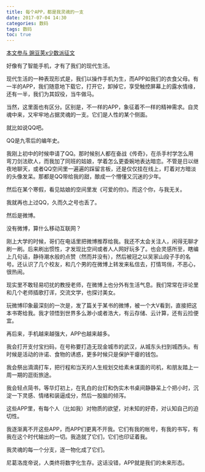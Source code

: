 ```yaml
---
title: 每个APP，都是我灵魂的一支
date: 2017-07-04 14:30
categories: 数码
tags: 数码
toc: true
---
```

[本文参与 豌豆荚x少数派征文](https://sspai.com/post/39738)

好像有了智能手机，才有了我们的现代生活。

现代生活的一种表现形式是，我们以操作手机为生，而APP如我们的衣食父母。有一半的APP，我们随意地下载它，打开它，卸掉它，享受触控屏幕上的露水情缘，还有一半，我们为其奴役，当牛做马。

当然，这里面也有区分。区别是，不一样的APP，象征着不一样的精神需求。自灵魂中来，又牢牢地占据灵魂的一支。它们是人性的某个侧面。

就比如说QQ吧。

QQ是九零后的编年史。

我刚上初中的时候申请了QQ。那时候别人都在奋战《传奇》，在杀手村学怎么用弯刀剑法砍人，而我加了同班的姑娘，学着怎么更委婉地表达暗恋。不管是日以继夜地聊天，或者QQ空间里一遍遍的踩留言板，还是仅仅挂在线上，盯着对方暗淡的头像发呆。那都是QQ带给我的甜，酿成一个懵懂又沉迷的少年。

然后在某个寒假，看见姑娘的空间里发《可爱的你》。而这个你，与我无关。

我就再也上过QQ，久而久之号也丢了。

然后是微博。

没有微博，算什么移动互联网？

刚上大学的时候，哥们在电话里把微博推荐给我。我还不太会关注人，闲得无聊才刷一刷。后来刷出惯性，才发现比空间或者人人网好玩多了。也会灵感所至，瞎编上几句话，静待潮水般的点赞（然而并没有），然后被冠之以吴家山段子手的名号。还认识了几个校友，和几个男的在微博上转发来私信去，打情骂俏，不恶心，很热闹。

现实里不敢轻易叨扰的教授老师，在微博上也分外有生活气息。我们常常在评论里和几个老师插歌打诨，交流文学，也探讨美女。

玩微博印象最深刻的一次是，发了篇关于某书的微博，被一个大V看到，直接把这本书寄给我。我才领悟到世界多么渺小或者浩大，有云存储、云计算，还有云捡便宜。

再后来，手机越来越强大，APP也越来越多。

我会打开支付宝扫码，在号称要打造无现金城市的武汉，从城东头扫到城西头。有时候是活动的许诺、食物的诱惑，更多时候只是保护干瘪的钱包。

我会祭出滴滴打车，把行程和当天的人生规划交给素未谋面的司机，和朋友踏上一周一期的逛街旅途。

我会轻点简书，等华灯初上，在乳白的台灯和伪实木书桌间静静呆上个把小时，沉淀一下灵感、情绪和装逼成分，然后一股脑的倾泻。

这些APP里，有每个人（比如我）对物质的欲望，对未知的好奇，对认知自己的迫切性。

我逐渐离不开这些APP，而APP们更离不开我。它们有我的帐号，有我的书写，有我在这个时代输出的一切。我造就了它们，它们也印证着我。

我灵魂的每一个分支，逐一物化成了它们。

尼葛洛庞帝说，人类终将数字化生存。这话没错，APP就是我们的未来形态。
